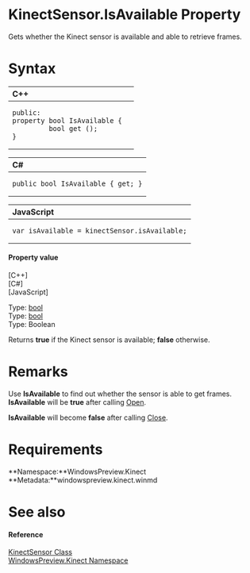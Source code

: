 KinectSensor.IsAvailable Property  
=================================  

Gets whether the Kinect sensor is available and able to retrieve frames. <span id="syntaxSection"></span>

Syntax  
======  

<table>
<colgroup>
<col width="100%" />
</colgroup>
<thead>
<tr class="header">
<th align="left">C++</th>
</tr>
</thead>
<tbody>
<tr class="odd">
<td align="left"><pre><code>public:  
property bool IsAvailable {  
         bool get ();  
}</code></pre></td>
</tr>
</tbody>
</table>

<table>
<colgroup>
<col width="100%" />
</colgroup>
<thead>
<tr class="header">
<th align="left">C#</th>
</tr>
</thead>
<tbody>
<tr class="odd">
<td align="left"><pre><code>public bool IsAvailable { get; }</code></pre></td>
</tr>
</tbody>
</table>

<table>
<colgroup>
<col width="100%" />
</colgroup>
<thead>
<tr class="header">
<th align="left">JavaScript</th>
</tr>
</thead>
<tbody>
<tr class="odd">
<td align="left"><pre><code>var isAvailable = kinectSensor.isAvailable;</code></pre></td>
</tr>
</tbody>
</table>

<span id="ID4ER"></span>
#### Property value  

[C++]   
 [C\#]   
 [JavaScript]   

Type: [bool](http://msdn.microsoft.com/en-us/library/hh755815.aspx)  
Type: [bool](http://msdn.microsoft.com/en-us/library/system.boolean.aspx)  
Type: Boolean  

Returns **true** if the Kinect sensor is available; **false** otherwise.  

<span id="remarks"></span>

Remarks  
=======  

Use **IsAvailable** to find out whether the sensor is able to get frames. **IsAvailable** will be **true** after calling [Open](../Methods/Open_Method.md).  

**IsAvailable** will become **false** after calling [Close](../Methods/Close_Method.md).  

<span id="requirements"></span>

Requirements  
============  

**Namespace:**WindowsPreview.Kinect  
**Metadata:**windowspreview.kinect.winmd  

<span id="ID4E1B"></span>

See also  
========  

<span id="ID4E3B"></span>
#### Reference  

[KinectSensor Class](../../KinectSensor_Class.md)  
 [WindowsPreview.Kinect Namespace](../../../Kinect.md)  



<!--Please do not edit the data in the comment block below.-->
<!--
TOCTitle : IsAvailable Property
RLTitle : KinectSensor.IsAvailable Property
KeywordK : IsAvailable property
KeywordK : KinectSensor.IsAvailable property
KeywordF : WindowsPreview.Kinect.KinectSensor.IsAvailable
KeywordF : KinectSensor.IsAvailable
KeywordF : IsAvailable
KeywordF : WindowsPreview.Kinect.KinectSensor.IsAvailable
KeywordA : P:WindowsPreview.Kinect.KinectSensor.IsAvailable
AssetID : P:WindowsPreview.Kinect.KinectSensor.IsAvailable
Locale : en-us
CommunityContent : 1
APIType : Managed
APILocation : windowspreview.kinect.winmd
APIName : WindowsPreview.Kinect.KinectSensor.IsAvailable
TargetOS : Windows
TopicType : kbSyntax
DevLang : VB
DevLang : CSharp
DevLang : JavaScript
DevLang : C++
DocSet : K4Wv2
ProjType : K4Wv2Proj
Technology : Kinect for Windows
Product : Kinect for Windows SDK v2
productversion : 20
-->
